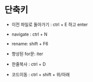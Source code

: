# 단축키

* 이전 파일로 돌아가기 : ctrl + E 하고 enter
* navigate : ctrl + N
* rename: shift + F6

* 향상된 for문:  iter

* 한줄복사 : ctrl + D
* 코드이동 : ctrl + shift + 위/아래